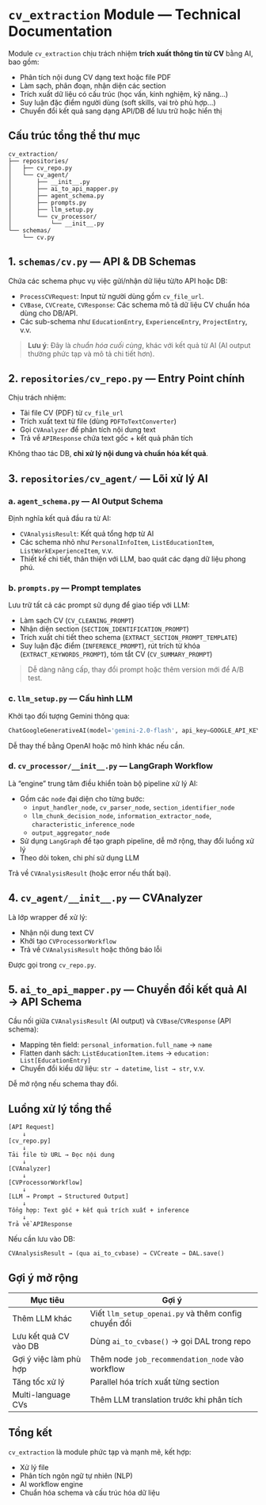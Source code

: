 
# `cv_extraction` Module — Technical Documentation

Module `cv_extraction` chịu trách nhiệm **trích xuất thông tin từ CV** bằng AI, bao gồm:
- Phân tích nội dung CV dạng text hoặc file PDF
- Làm sạch, phân đoạn, nhận diện các section
- Trích xuất dữ liệu có cấu trúc (học vấn, kinh nghiệm, kỹ năng…)
- Suy luận đặc điểm người dùng (soft skills, vai trò phù hợp…)
- Chuyển đổi kết quả sang dạng API/DB để lưu trữ hoặc hiển thị

## Cấu trúc tổng thể thư mục

```
cv_extraction/
├── repositories/
│   ├── cv_repo.py
│   └── cv_agent/
│       ├── __init__.py
│       ├── ai_to_api_mapper.py
│       ├── agent_schema.py
│       ├── prompts.py
│       ├── llm_setup.py
│       └── cv_processor/
│           └── __init__.py
└── schemas/
    └── cv.py
```

## 1. `schemas/cv.py` — API & DB Schemas

Chứa các schema phục vụ việc gửi/nhận dữ liệu từ/to API hoặc DB:

- `ProcessCVRequest`: Input từ người dùng gồm `cv_file_url`.
- `CVBase`, `CVCreate`, `CVResponse`: Các schema mô tả dữ liệu CV chuẩn hóa dùng cho DB/API.
- Các sub-schema như `EducationEntry`, `ExperienceEntry`, `ProjectEntry`, v.v.

> **Lưu ý**: Đây là *chuẩn hóa cuối cùng*, khác với kết quả từ AI (AI output thường phức tạp và mô tả chi tiết hơn).

## 2. `repositories/cv_repo.py` — Entry Point chính

Chịu trách nhiệm:
- Tải file CV (PDF) từ `cv_file_url`
- Trích xuất text từ file (dùng `PDFToTextConverter`)
- Gọi `CVAnalyzer` để phân tích nội dung text
- Trả về `APIResponse` chứa text gốc + kết quả phân tích

Không thao tác DB, **chỉ xử lý nội dung và chuẩn hóa kết quả**.

## 3. `repositories/cv_agent/` — Lõi xử lý AI

### a. `agent_schema.py` — AI Output Schema
Định nghĩa kết quả đầu ra từ AI:
- `CVAnalysisResult`: Kết quả tổng hợp từ AI
- Các schema nhỏ như `PersonalInfoItem`, `ListEducationItem`, `ListWorkExperienceItem`, v.v.
- Thiết kế chi tiết, thân thiện với LLM, bao quát các dạng dữ liệu phong phú.

### b. `prompts.py` — Prompt templates
Lưu trữ tất cả các prompt sử dụng để giao tiếp với LLM:
- Làm sạch CV (`CV_CLEANING_PROMPT`)
- Nhận diện section (`SECTION_IDENTIFICATION_PROMPT`)
- Trích xuất chi tiết theo schema (`EXTRACT_SECTION_PROMPT_TEMPLATE`)
- Suy luận đặc điểm (`INFERENCE_PROMPT`), rút trích từ khóa (`EXTRACT_KEYWORDS_PROMPT`), tóm tắt CV (`CV_SUMMARY_PROMPT`)

> Dễ dàng nâng cấp, thay đổi prompt hoặc thêm version mới để A/B test.

### c. `llm_setup.py` — Cấu hình LLM
Khởi tạo đối tượng Gemini thông qua:
```python
ChatGoogleGenerativeAI(model='gemini-2.0-flash', api_key=GOOGLE_API_KEY, ...)
```
Dễ thay thế bằng OpenAI hoặc mô hình khác nếu cần.

### d. `cv_processor/__init__.py` — LangGraph Workflow
Là “engine” trung tâm điều khiển toàn bộ pipeline xử lý AI:
- Gồm các `node` đại diện cho từng bước:
  - `input_handler_node`, `cv_parser_node`, `section_identifier_node`
  - `llm_chunk_decision_node`, `information_extractor_node`, `characteristic_inference_node`
  - `output_aggregator_node`
- Sử dụng `LangGraph` để tạo graph pipeline, dễ mở rộng, thay đổi luồng xử lý
- Theo dõi token, chi phí sử dụng LLM

Trả về `CVAnalysisResult` (hoặc error nếu thất bại).

## 4. `cv_agent/__init__.py` — CVAnalyzer

Là lớp wrapper để xử lý:
- Nhận nội dung text CV
- Khởi tạo `CVProcessorWorkflow`
- Trả về `CVAnalysisResult` hoặc thông báo lỗi

Được gọi trong `cv_repo.py`.

## 5. `ai_to_api_mapper.py` — Chuyển đổi kết quả AI → API Schema

Cầu nối giữa `CVAnalysisResult` (AI output) và `CVBase`/`CVResponse` (API schema):
- Mapping tên field: `personal_information.full_name` → `name`
- Flatten danh sách: `ListEducationItem.items` → `education: List[EducationEntry]`
- Chuyển đổi kiểu dữ liệu: `str → datetime`, `list → str`, v.v.

Dễ mở rộng nếu schema thay đổi.

## Luồng xử lý tổng thể

```
[API Request]
    ↓
[cv_repo.py]
    ↓
Tải file từ URL → Đọc nội dung
    ↓
[CVAnalyzer]
    ↓
[CVProcessorWorkflow]
    ↓
[LLM → Prompt → Structured Output]
    ↓
Tổng hợp: Text gốc + kết quả trích xuất + inference
    ↓
Trả về APIResponse
```

Nếu cần lưu vào DB:
```
CVAnalysisResult → (qua ai_to_cvbase) → CVCreate → DAL.save()
```


## Gợi ý mở rộng

| Mục tiêu | Gợi ý |
|---------|-------|
| Thêm LLM khác | Viết `llm_setup_openai.py` và thêm config chuyển đổi |
| Lưu kết quả CV vào DB | Dùng `ai_to_cvbase()` → gọi DAL trong repo |
| Gợi ý việc làm phù hợp | Thêm node `job_recommendation_node` vào workflow |
| Tăng tốc xử lý | Parallel hóa trích xuất từng section |
| Multi-language CVs | Thêm LLM translation trước khi phân tích |

## Tổng kết

`cv_extraction` là module phức tạp và mạnh mẽ, kết hợp:
- Xử lý file
- Phân tích ngôn ngữ tự nhiên (NLP)
- AI workflow engine
- Chuẩn hóa schema và cấu trúc hóa dữ liệu



